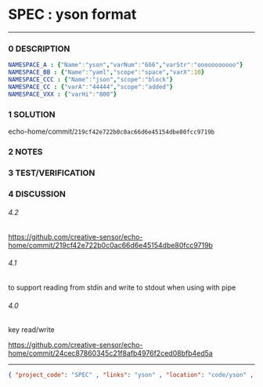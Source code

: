 # SPEC : yson format
--------------------------------
### 0 DESCRIPTION

```yaml
NAMESPACE_A : {"Name":"yson","varNum":"666","varStr":"ooooooooooo"}
NAMESPACE_BB : {"Name":"yaml","scope":"space","varX":10}
NAMESPACE_CCC : {"Name":"json","scope":"block"}
NAMESPACE_CC : {"varA":"44444","scope":"added"}
NAMESPACE_VXX : {"varHi":"800"}
```

### 1 SOLUTION

echo-home/commit/```219cf42e722b0c0ac66d6e45154dbe80fcc9719b```

### 2 NOTES


### 3 TEST/VERIFICATION


### 4 DISCUSSION
###### 4.2
https://github.com/creative-sensor/echo-home/commit/219cf42e722b0c0ac66d6e45154dbe80fcc9719b

###### 4.1
to support reading from stdin and write to stdout when using with pipe

###### 4.0
key read/write

https://github.com/creative-sensor/echo-home/commit/24cec87860345c21f8afb4976f2ced08bfb4ed5a


--------------------------------
```json
{ "project_code": "SPEC" , "links": "yson" , "location": "code/yson" , "fpoint": "1" }
```

